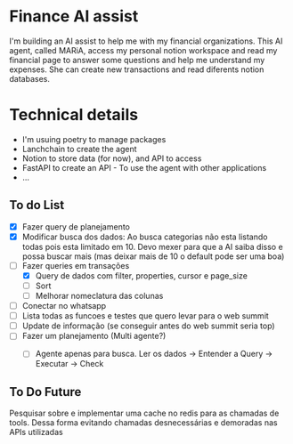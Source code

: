 # Finance AI assist

I'm building an AI assist to help me with my financial organizations. 
This AI agent, called MARiA, access my personal notion workspace and read my financial page to answer some questions and help me understand my expenses.
She can create new transactions and read diferents notion databases.

# Technical details
- I'm usuing poetry to manage packages
- Lanchchain to create the agent
- Notion to store data (for now), and API to access
- FastAPI to create an API - To use the agent with other applications
- ... 


## To do List
- [x] Fazer query de planejamento
- [x] Modificar busca dos dados: Ao busca categorias não esta listando todas pois esta limitado em 10. Devo mexer para que a AI saiba disso e possa buscar mais (mas deixar mais de 10 o default pode ser uma boa)
- [ ] Fazer queries em transações
    - [x] Query de dados com filter, properties, cursor e page_size
    - [ ] Sort
    - [ ] Melhorar nomeclatura das colunas
- [ ] Conectar no whatsapp
- [ ] Lista todas as funcoes e testes que quero levar para o web summit
- [ ] Update de informação (se conseguir antes do web summit seria top)
- [ ] Fazer um planejamento (Multi agente?)
    - [ ] Agente apenas para busca. Ler os dados -> Entender a Query -> Executar -> Check



## To Do Future 
Pesquisar sobre e implementar uma cache no redis para as chamadas de tools. Dessa forma evitando chamadas desnecessárias e demoradas nas APIs utilizadas
